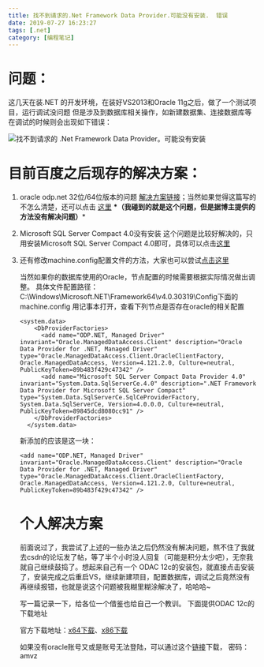 ```yaml
---
title: 找不到请求的.Net Framework Data Provider.可能没有安装.  错误
date: 2019-07-27 16:23:27
tags: [.net]
category: [编程笔记]
---
```


# 问题：

这几天在装.NET 的开发环境，在装好VS2013和Oracle 11g之后，做了一个测试项目，运行调试没问题
但是涉及到数据库相关操作，如新建数据集、连接数据库等在调试的时候则会出现如下错误：

![找不到请求的 .Net Framework Data Provider。可能没有安装](https://img-blog.csdn.net/20180724122125269?watermark/2/text/aHR0cHM6Ly9ibG9nLmNzZG4ubmV0L3UwMTIzODI0MjU=/font/5a6L5L2T/fontsize/400/fill/I0JBQkFCMA==/dissolve/70)



# 目前百度之后现存的解决方案：

1. oracle odp.net 32位/64位版本的问题
   [解决方案链接](http://www.cnblogs.com/yjmyzz/archive/2011/04/19/2020793.html)；当然如果觉得这篇写的不怎么清楚，还可以点击 [这里](https://www.cnblogs.com/gudi/p/6110875.html)
   **\*（我碰到的就是这个问题，但是据博主提供的方法没有解决问题）***

2. Microsoft SQL Server Compact 4.0没有安装 这个问题是比较好解决的，只用安装Microsoft SQL Server Compact
   4.0即可，具体可以点击[这里](https://blog.csdn.net/yuchou123456789/article/details/7031206)

3. 还有修改machine.config配置文件的方法，大家也可以尝试[点击这里](http://qihuayu2010.blog.163.com/blog/static/18790015920138235546382/)

   当然如果你的数据库使用的Oracle，节点配置的时候需要根据实际情况做出调整。
   具体文件配置路径：C:\Windows\Microsoft.NET\Framework64\v4.0.30319\Config下面的machine.config
   用记事本打开，查看下列节点是否存在oracle的相关配置

   ```
   <system.data>
       <DbProviderFactories>
         <add name="ODP.NET, Managed Driver" invariant="Oracle.ManagedDataAccess.Client" description="Oracle Data Provider for .NET, Managed Driver" type="Oracle.ManagedDataAccess.Client.OracleClientFactory, Oracle.ManagedDataAccess, Version=4.121.2.0, Culture=neutral, PublicKeyToken=89b483f429c47342" />
         <add name="Microsoft SQL Server Compact Data Provider 4.0" invariant="System.Data.SqlServerCe.4.0" description=".NET Framework Data Provider for Microsoft SQL Server Compact" type="System.Data.SqlServerCe.SqlCeProviderFactory, System.Data.SqlServerCe, Version=4.0.0.0, Culture=neutral, PublicKeyToken=89845dcd8080cc91" />
       </DbProviderFactories>
     </system.data>
   ```

   新添加的应该是这一块：

   ```
   <add name="ODP.NET, Managed Driver" invariant="Oracle.ManagedDataAccess.Client" description="Oracle Data Provider for .NET, Managed Driver" type="Oracle.ManagedDataAccess.Client.OracleClientFactory, Oracle.ManagedDataAccess, Version=4.121.2.0, Culture=neutral, PublicKeyToken=89b483f429c47342" />
   ```

   # 个人解决方案

   前面说过了，我尝试了上述的一些办法之后仍然没有解决问题，熬不住了我就去csdn的论坛发了帖，等了半个小时没人回复（可能是积分太少吧），无奈我就自己继续鼓捣了。想起来自己有一个 ODAC 12c的安装包，就直接点击安装了，安装完成之后重启VS，继续新建项目，配置数据库，调试之后竟然没有再继续报错，也就是说这个问题被我糊里糊涂解决了，哈哈哈~

   写一篇记录一下，给各位一个借鉴也给自己一个教训。
   下面提供ODAC 12c的下载地址

   官方下载地址：[x64下载](http://www.oracle.com/technetwork/database/windows/downloads/index-090165.html)、[x86下载](http://www.oracle.com/technetwork/topics/dotnet/utilsoft-086879.html)

   如果没有oracle账号又或是账号无法登陆，可以通过这个[链接](https://pan.baidu.com/s/13JEqOxtnqwVIu1ohEKds2g)下载， 密码：amvz